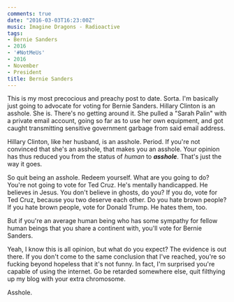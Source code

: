 ```yaml
---
comments: true
date: "2016-03-03T16:23:00Z"
music: Imagine Dragons - Radioactive
tags:
- Bernie Sanders
- 2016
- '#NotMeUs'
- 2016
- November
- President
title: Bernie Sanders
---
```


This is my most precocious and preachy post to date. Sorta. I'm
basically just going to advocate for voting for Bernie Sanders.
Hillary Clinton is an asshole. She is. There's no getting around it.
She pulled a "Sarah Palin" with a private email account, going so far
as to use her own equipment, and got caught transmitting sensitive
government garbage from said email address.  

Hillary Clinton, like her husband, is an asshole. Period. If you're
not convinced that she's an asshole, that makes you an asshole. Your
opinion has thus reduced you from the status of _human_ to
_**asshole**_. That's just the way it goes.  

So quit being an asshole. Redeem yourself. What are you going to do?
You're not going to vote for Ted Cruz. He's mentally handicapped. He
believes in Jesus. You don't believe in ghosts, do you? If you do,
vote for Ted Cruz, because you two deserve each other. Do you hate
brown people? If you hate brown people, vote for Donald Trump. He
hates them, too.  

But if you're an average human being who has some sympathy for fellow
human beings that you share a continent with, you'll vote for Bernie
Sanders.  

Yeah, I know this is all opinion, but what do you expect? The evidence
is out there. If you don't come to the same conclusion that I've
reached, you're so fucking beyond hopeless that it's not funny. In
fact, I'm surprised you're capable of using the internet. Go be
retarded somewhere else, quit filthying up my blog with your extra
chromosome.  

Asshole.  
